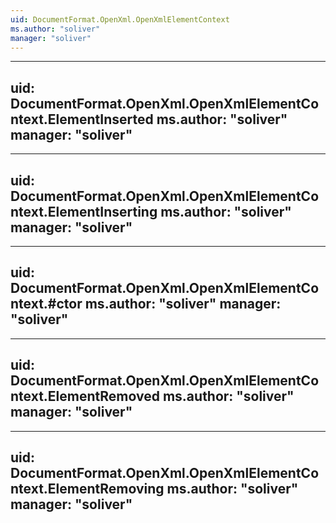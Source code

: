 ```yaml
---
uid: DocumentFormat.OpenXml.OpenXmlElementContext
ms.author: "soliver"
manager: "soliver"
---
```


---
uid: DocumentFormat.OpenXml.OpenXmlElementContext.ElementInserted
ms.author: "soliver"
manager: "soliver"
---

---
uid: DocumentFormat.OpenXml.OpenXmlElementContext.ElementInserting
ms.author: "soliver"
manager: "soliver"
---

---
uid: DocumentFormat.OpenXml.OpenXmlElementContext.#ctor
ms.author: "soliver"
manager: "soliver"
---

---
uid: DocumentFormat.OpenXml.OpenXmlElementContext.ElementRemoved
ms.author: "soliver"
manager: "soliver"
---

---
uid: DocumentFormat.OpenXml.OpenXmlElementContext.ElementRemoving
ms.author: "soliver"
manager: "soliver"
---
